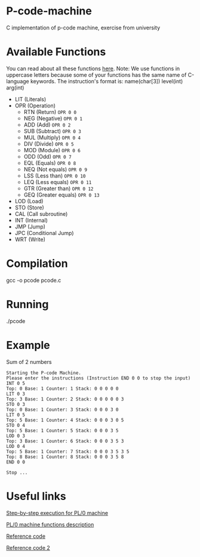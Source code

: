 # P-code-machine
C implementation of p-code machine, exercise from university

# Available Functions
You can read about all these functions [here](http://blackmesatech.com/2011/12/pl0/pl0.xhtml).
Note: We use functions in uppercase letters because some of your functions has the same name of C-language keywords. The instruction's format is: name(char[3]) level(int) arg(int)

* LIT (Literals) 
* OPR (Operation) 
  * RTN (Return) ```OPR 0 0``` 
  * NEG (Negative) ```OPR 0 1```
  * ADD (Add) ```OPR 0 2```
  * SUB (Subtract) ```OPR 0 3```
  * MUL (Multiply) ```OPR 0 4```
  * DIV (Divide) ```OPR 0 5```
  * MOD (Module) ```OPR 0 6```
  * ODD (Odd) ```OPR 0 7```
  * EQL (Equals) ```OPR 0 8```
  * NEQ (Not equals) ```OPR 0 9```
  * LSS (Less than) ```OPR 0 10```
  * LEQ (Less equals) ```OPR 0 11```
  * GTR (Greater than) ```OPR 0 12```
  * GEQ (Greater equals) ```OPR 0 13```
* LOD (Load)
* STO (Store)
* CAL (Call subroutine)
* INT (Internal) 
* JMP (Jump)
* JPC (Conditional Jump)
* WRT (Write)

# Compilation
gcc -o pcode pcode.c

# Running
./pcode

# Example
Sum of 2 numbers
```
Starting the P-code Machine.
Please enter the instructions (Instruction END 0 0 to stop the input)
INT 0 5
Top: 0 Base: 1 Counter: 1 Stack: 0 0 0 0 0 
LIT 0 3
Top: 3 Base: 1 Counter: 2 Stack: 0 0 0 0 0 3 
STO 0 3
Top: 0 Base: 1 Counter: 3 Stack: 0 0 0 3 0 
LIT 0 5
Top: 5 Base: 1 Counter: 4 Stack: 0 0 0 3 0 5 
STO 0 4
Top: 5 Base: 1 Counter: 5 Stack: 0 0 0 3 5 
LOD 0 3
Top: 3 Base: 1 Counter: 6 Stack: 0 0 0 3 5 3 
LOD 0 4
Top: 5 Base: 1 Counter: 7 Stack: 0 0 0 3 5 3 5 
Top: 8 Base: 1 Counter: 8 Stack: 0 0 0 3 5 8 
END 0 0

Stop ...
```

# Useful links
[Step-by-step execution for PL/0 machine](http://blackmesatech.com/2011/12/pl0/index.xhtml)

[PL/0 machine functions description](http://blackmesatech.com/2011/12/pl0/pl0.xhtml)

[Reference code](https://en.wikipedia.org/wiki/P-code_machine)

[Reference code 2](https://github.com/thebeta/p-code-machine-C)
